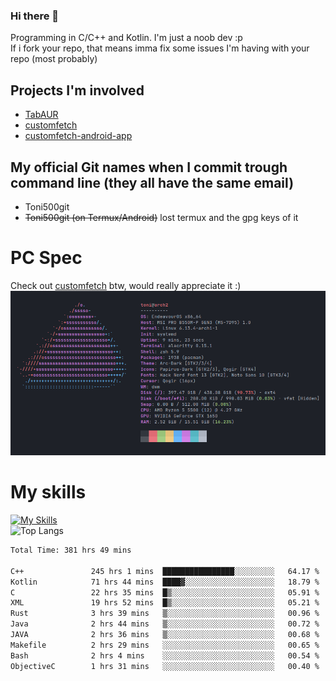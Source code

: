 ### Hi there 👋

Programming in C/C++ and Kotlin. I'm just a noob dev :p\
If i fork your repo, that means imma fix some issues I'm having with your repo (most probably)

## Projects I'm involved
 - [TabAUR](https://github.com/BurntRanch/TabAUR)
 - [customfetch](https://github.com/Toni500github/customfetch)
 - [customfetch-android-app](https://github.com/Toni500github/customfetch-android-app)

## My official Git names when I commit trough command line (they all have the same email)
* Toni500git
* ~~Toni500git (on Termux/Android)~~ lost termux and the gpg keys of it

# PC Spec
Check out [customfetch](https://github.com/Toni500github/customfetch) btw, would really appreciate it :)
![screenshot.png](https://github.com/Toni500github/customfetch/raw/main/screenshot.png)

# My skills
[![My Skills](https://skillicons.dev/icons?i=cpp,bash,kotlin,androidstudio,arch,linux&theme=light)](https://skillicons.dev)\
![Top Langs](https://github-readme-stats.vercel.app/api/top-langs/?username=Toni500github&layout=compact)

<!--START_SECTION:waka-->

```txt
Total Time: 381 hrs 49 mins

C++               245 hrs 1 mins  ████████████████░░░░░░░░░   64.17 %
Kotlin            71 hrs 44 mins  ████▓░░░░░░░░░░░░░░░░░░░░   18.79 %
C                 22 hrs 35 mins  █▒░░░░░░░░░░░░░░░░░░░░░░░   05.91 %
XML               19 hrs 52 mins  █▒░░░░░░░░░░░░░░░░░░░░░░░   05.21 %
Rust              3 hrs 39 mins   ▒░░░░░░░░░░░░░░░░░░░░░░░░   00.96 %
Java              2 hrs 44 mins   ▒░░░░░░░░░░░░░░░░░░░░░░░░   00.72 %
JAVA              2 hrs 36 mins   ▒░░░░░░░░░░░░░░░░░░░░░░░░   00.68 %
Makefile          2 hrs 29 mins   ░░░░░░░░░░░░░░░░░░░░░░░░░   00.65 %
Bash              2 hrs 4 mins    ░░░░░░░░░░░░░░░░░░░░░░░░░   00.54 %
ObjectiveC        1 hrs 31 mins   ░░░░░░░░░░░░░░░░░░░░░░░░░   00.40 %
```

<!--END_SECTION:waka-->
